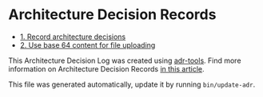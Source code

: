 # Architecture Decision Records

* [1. Record architecture decisions](0001-record-architecture-decisions.md)
* [2. Use base 64 content for file uploading](0002-use-base64-content-for-file-uploading.md)

This Architecture Decision Log was created using [adr-tools](https://github.com/npryce/adr-tools). Find more information on Architecture Decision Records [in this article](https://cognitect.com/blog/2011/11/15/documenting-architecture-decisions).

This file was generated automatically, update it by running `bin/update-adr`.
